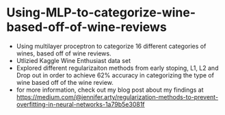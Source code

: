 # Using-MLP-to-categorize-wine-based-off-of-wine-reviews
* Using multilayer proceptron to categorize 16 different categories of wines, based off of wine reviews. 
* Utlizied Kaggle Wine Enthusiast data set
* Explored different regularizaiton methods from early stoping, L1, L2 and Drop out in order to achieve 62% accuracy in categorizing the type of wine based off of the wine review. 
* for more information, check out my blog post about my findings at https://medium.com/@jennifer.arty/regularization-methods-to-prevent-overfitting-in-neural-networks-1a79b5e3081f
